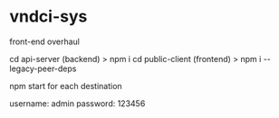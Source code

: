 # vndci-sys
front-end overhaul

cd api-server (backend) > npm i
cd public-client (frontend) > npm i --legacy-peer-deps


npm start for each destination 

username: admin
password: 123456
